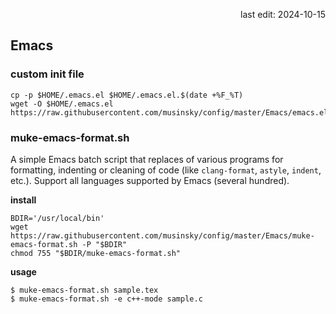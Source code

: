 <p align="right">last edit: 2024-10-15</p>

## Emacs
### custom init file
```
cp -p $HOME/.emacs.el $HOME/.emacs.el.$(date +%F_%T)
wget -O $HOME/.emacs.el https://raw.githubusercontent.com/musinsky/config/master/Emacs/emacs.el
```

### muke-emacs-format.sh
A simple Emacs batch script that replaces of various programs for formatting,
indenting or cleaning of code (like `clang-format`, `astyle`, `indent`, etc.).
Support all languages supported by Emacs (several hundred).

**install**
```
BDIR='/usr/local/bin'
wget https://raw.githubusercontent.com/musinsky/config/master/Emacs/muke-emacs-format.sh -P "$BDIR"
chmod 755 "$BDIR/muke-emacs-format.sh"
```
**usage**
```
$ muke-emacs-format.sh sample.tex
$ muke-emacs-format.sh -e c++-mode sample.c
```
